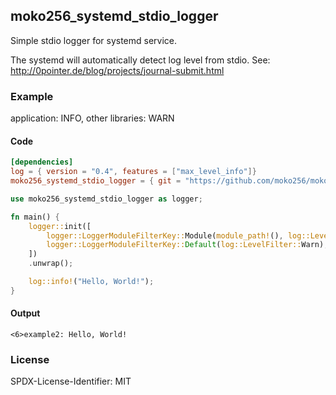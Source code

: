 ## moko256_systemd_stdio_logger
Simple stdio logger for systemd service.

The systemd will automatically detect log level from stdio. See: http://0pointer.de/blog/projects/journal-submit.html


### Example
application: INFO, other libraries: WARN

#### Code
```toml
[dependencies]
log = { version = "0.4", features = ["max_level_info"]}
moko256_systemd_stdio_logger = { git = "https://github.com/moko256/moko256_systemd_stdio_logger_rust.git", tag = "v1.0.1" }
```

```rust
use moko256_systemd_stdio_logger as logger;

fn main() {
    logger::init([
        logger::LoggerModuleFilterKey::Module(module_path!(), log::LevelFilter::Info),
        logger::LoggerModuleFilterKey::Default(log::LevelFilter::Warn),
    ])
    .unwrap();

    log::info!("Hello, World!");
}
```

#### Output
```
<6>example2: Hello, World!
```

### License
SPDX-License-Identifier: MIT
